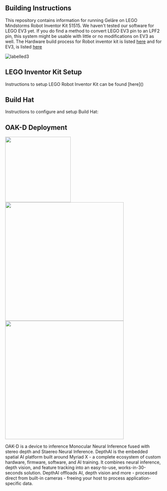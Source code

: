 <h2> Building Instructions </h2>

This repository contains information for running Gelāre on LEGO Mindstorms Robot Inventor Kit 51515. We haven't tested our software for LEGO EV3 yet. If you do find a method to convert LEGO EV3 pin to an LPF2 pin, this system might be usable with little or no modifications on EV3 as well. The Hardware build process for Robot inventor kit is listed [here](https://github.com/dhruvsheth-ai/Gelare/blob/main/building-instructions/InventorInstructions.md) and for EV3, is listed [here](https://github.com/dhruvsheth-ai/Gelare/blob/main/building-instructions/ev3Instructions.md)

![labelled3](https://user-images.githubusercontent.com/67831664/214233708-ddecf535-1d2a-4f96-b563-b97590760c38.png)

<h2> LEGO Inventor Kit Setup </h2>
Instructions to setup LEGO Robot Inventor Kit can be found [here]()

<h2> Build Hat </h2>
Instructions to configure and setup Build Hat: 


<h2> OAK-D Deployment </h2>

<p float="left">
  <img src="https://user-images.githubusercontent.com/67831664/214127230-46c83ec8-647d-4512-b5ef-9a3d6d6756e4.png" width="210" />
  <img src="https://user-images.githubusercontent.com/67831664/214128016-856327c5-c5e0-4716-88bf-d427d01f3012.png" width="380" /> 
  <img src="https://user-images.githubusercontent.com/67831664/214128019-d55ebf70-650f-4d1b-ade5-4bdc20774aad.png" width="380" /> 
</p>

OAK-D is a device to inference Monocular Neural Inference fused with stereo depth and Staereo Neural Inference. DepthAI is the embedded spatial AI platform built around Myriad X - a complete ecosystem of custom hardware, firmware, software, and AI training. It combines neural inference, depth vision, and feature tracking into an easy-to-use, works-in-30-seconds solution. DepthAI offloads AI, depth vision and more - processed direct from built-in cameras - freeing your host to process application-specific data. 



